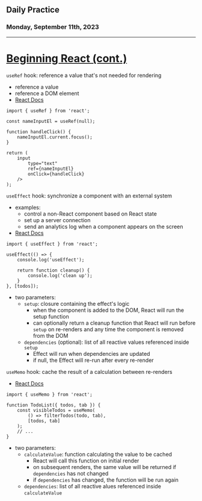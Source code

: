 ## Daily Practice
### Monday, September 11th, 2023
---


# [Beginning React (cont.)](https://laracasts.com/series/beginning-react) 


`useRef` hook: reference a value that's not needed for rendering
- reference a value
- reference a DOM element
- [React Docs](https://react.dev/reference/react/useRef)
```
import { useRef } from 'react';

const nameInputEl = useRef(null);

function handleClick() {
    nameInputEl.current.focus();
}

return (
    input
        type="text"
        ref={nameInputEl}
        onClick={handleClick}
    />
);
```


`useEffect` hook: synchronize a component with an external system
- examples:
   * control a non-React component based on React state
   * set up a server connection
   * send an analytics log when a component appears on the screen
- [React Docs](https://react.dev/reference/react/useEffect)
```
import { useEffect } from 'react';

useEffect(() => {
    console.log('useEffect');

    return function cleanup() {
        console.log('clean up');
    }
}, [todos]);
```
- two parameters:
   * `setup`: closure containing the effect's logic
      - when the component is added to the DOM, React will run the setup function
      - can optionally return a cleanup function that React will run before `setup` on re-renders and any time the component is removed from the DOM
   * `dependencies` (optional): list of all reactive values referenced inside `setup`
      - Effect will run when dependencies are updated
      - if null, the Effect will re-run after every re-render


`useMemo` hook: cache the result of a calculation between re-renders
- [React Docs](https://react.dev/reference/react/useMemo)
```
import { useMemo } from 'react';

function TodoList({ todos, tab }) {
    const visibleTodos = useMemo(
        () => filterTodos(todo, tab),
        [todos, tab]
    );
    // ...
}
```
- two parameters:
   * `calculateValue`: function calculating the value to be cached
      - React will call this function on initial render
      - on subsequent renders, the same value will be returned if `dependencies` has not changed
      - if `dependencies` has changed, the function will be run again
   * `dependencies`: list of all reactive alues referenced inside `calculateValue`